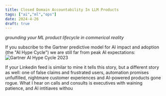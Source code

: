 ```yaml
---
title: Closed Domain Accountability In LLM Products
tags: ["ai","ml","ops"]
date: 2024-4-26
draft: true
---
```

_grounding your ML product lifecycle in commerical reality_

If you subscribe to the Gartner predictive model for AI impact and adoption (the "AI Hype Cycle") we are still far from peak AI expectations:
![Gartner AI Hype Cycle 2023](https://emt.gartnerweb.com/ngw/globalassets/en/newsroom/images/graphs/swe-hc-image.png)

If your Linkedin feed is similar to mine it tells this story, but a different story as well: one of false claims and frustrated users, automation promises unfulfilled, nightmare customer experiences and AI-powered products gone rogue. What I hear on calls and consults is executives with waining patience, and AI intitiaves withou
<!--stackedit_data:
eyJoaXN0b3J5IjpbMTQwMzA2NzMxOSwtMTUyMzg5OTE1Nyw4NT
k2ODcyNTMsLTExOTcyMDIzOThdfQ==
-->